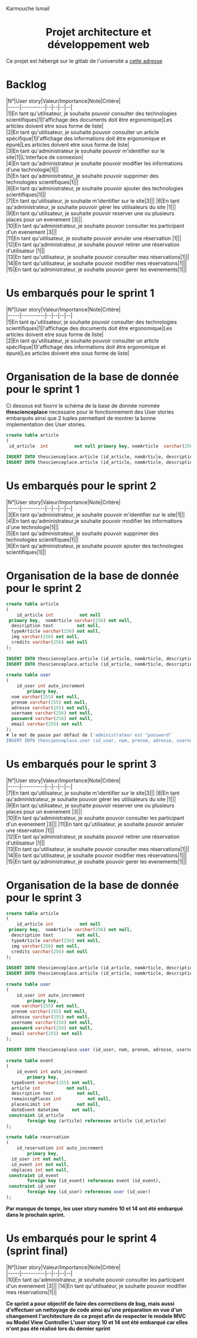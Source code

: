 Karmouche Ismail
# <center> Projet architecture et développement web </center>

Ce projet est hébergé sur le gitlab de l'université a <a href="https://gitlab.univ-lr.fr/ikarmouc/projet_archi_web">cette adresse</a>


# Backlog<a name = "backlog"></a>
|N°|User story|Valeur/Importance|Note|Critère|  
|-----|----------|--|--|--|--|  
|1|En tant qu'utilisateur, je souhaite pouvoir consulter des technologies scientifiques|1|l'affichage des documents doit être ergonomique|Les articles doivent etre sous forme de liste|  
|2|En tant qu'utilisateur, je souhaite pouvoir consulter un article spécifique|1|l'affichage des informations doit être ergonomique et épuré|Les articles doivent etre sous forme de liste|  
|3|En tant qu'administrateur je souhaite pouvoir m'identifier sur le site|1||L'interface de connexion|  
|4|En tant qu'administrateur je souhaite pouvoir modifier les informations d'une technologie|1|||  
|5|En tant qu'administrateur, je souhaite pouvoir supprimer des technologies scientifiques|1|||  
|6|En tant qu'administrateur, je souhaite pouvoir ajouter des technologies scientifiques|1|||  
|7|En tant qu'utilisateur, je souhaite m'identifier sur le site|3|||
|8|En tant qu'administrateur, je souhaite pouvoir gérer les utilisateurs du site |1|||  
|9|En tant qu'utilisateur, je souhaite pouvoir reserver une ou plusieurs places pour un evenement |3|||  
|10|En tant qu'administrateur, je souhaite pouvoir consulter les participant d'un evenement |3|||  
|11|En tant qu'utilisateur, je souhaite pouvoir annuler une réservation |1|||  
|12|En tant qu'administrateur, je souhaite pouvoir retirer une réservation d'utilisateur |1|||  
|13|En tant qu'utilisateur, je souhaite pouvoir consulter mes réservations|1|||
|14|En tant qu'utilisateur,  je souhaite pouvoir modifier mes réservations|1|||
|15|En tant qu'administrateur,  je souhaite pouvoir gerer les evenements|1|||





# Us embarqués pour le sprint 1<a name ="Sprint1"></a>

|N°|User story|Valeur/Importance|Note|Critère|  
|-----|----------|--|--|--|--|  
|1|En tant qu'utilisateur, je souhaite pouvoir consulter des technologies scientifiques|1|l'affichage des documents doit être ergonomique|Les articles doivent etre sous forme de liste|  
|2|En tant qu'utilisateur, je souhaite pouvoir consulter un article spécifique|1|l'affichage des informations doit être ergonomique et épuré|Les articles doivent etre sous forme de liste|

# Organisation de la base de donnée pour le sprint 1


Ci dessous est fourni le schéma de la base de donnée nommée <strong> thescienceplace </strong>necessaire pour le fonctionnement des User stories embarqués ainsi que 2 tuples permettant de montrer la bonne implementation des User stories.

```sql  
create table article  
(  
 id_article  int          not null primary key, nomArticle  varchar(256) not null, description text         not null, typeArticle varchar(256) not null, img         varchar(256) not null, credits     varchar(256) not null);  
  
INSERT INTO thescienceplace.article (id_article, nomArticle, description, typeArticle, img, credits) VALUES (1, 'Les ordinateurs quantiques', 'Lorem Ipsum is simply dummy text of the printing and typesetting industry. Lorem Ipsum has been the industry''s standard dummy text ever since the 1500s, when an unknown printer took a galley of type and scrambled it to make a type specimen book. It has survived not only five centuries, but also the leap into electronic typesetting, remaining essentially unchanged. It was popularised in the 1960s with the release of Letraset sheets containing Lorem Ipsum passages, and more recently with desktop publishing software like Aldus PageMaker including versions of Lorem Ipsum.', 'Informatique', 'ordinateur_quantique', 'https://www.futura-sciences.com/sciences/definitions/physique-ordinateur-quantique-4348/');  
INSERT INTO thescienceplace.article (id_article, nomArticle, description, typeArticle, img, credits) VALUES (2, 'Reacteur a fusion ITER', 'Lorem Ipsum is simply dummy text of the printing and typesetting industry. Lorem Ipsum has been the industry''s standard dummy text ever since the 1500s, when an unknown printer took a galley of type and scrambled it to make a type specimen book. It has survived not only five centuries, but also the leap into electronic typesetting, remaining essentially unchanged. It was popularised in the 1960s with the release of Letraset sheets containing Lorem Ipsum passages, and more recently with desktop publishing software like Aldus PageMaker including versions of Lorem Ipsum.', 'projet_scientifique', 'reacteur_fusion_nucleaire', 'https://www.iter.org/fr/proj/inafewlines');  
```  
# Us embarqués pour le sprint 2<a name = "Sprint2"></a>

|N°|User story|Valeur/Importance|Note|Critère|  
|-----|----------|--|--|--|--|  
|3|En tant qu'administrateur, je souhaite pouvoir m'identifier sur le site|1|||  
|4|En tant qu'administrateur,je souhaite pouvoir modifier les informations d'une technologie|1|||  
|5|En tant qu'administrateur, je souhaite pouvoir supprimer des technologies scientifiques|1|||  
|6|En tant qu'administrateur, je souhaite pouvoir ajouter des technologies scientifiques|1|||

# Organisation de la base de donnée pour le sprint 2
```sql
create table article  
(  
    id_article int          not null  
 primary key,  nomArticle varchar(256) not null,  
  description text         not null,  
  typeArticle varchar(256) not null,  
  img varchar(256) not null,  
  credits varchar(256) not null  
);  
  
INSERT INTO thescienceplace.article (id_article, nomArticle, description, typeArticle, img, credits) VALUES (1, 'Les ordinateurs quantiques', 'Lorem Ipsum is simply dummy text of the printing and typesetting industry. Lorem Ipsum has been the industry''s standard dummy text ever since the 1500s, when an unknown printer took a galley of type and scrambled it to make a type specimen book. It has survived not only five centuries, but also the leap into electronic typesetting, remaining essentially unchanged. It was popularised in the 1960s with the release of Letraset sheets containing Lorem Ipsum passages, and more recently with desktop publishing software like Aldus PageMaker including versions of Lorem Ipsum.', 'Informatique', 'ordinateur_quantique.jpg', 'https://www.futura-sciences.com/sciences/definitions/physique-ordinateur-quantique-4348/');  
INSERT INTO thescienceplace.article (id_article, nomArticle, description, typeArticle, img, credits) VALUES (2, 'Reacteur a fusion ITER', 'Lorem Ipsum is simply dummy text of the printing and typesetting industry. Lorem Ipsum has been the industry''s standard dummy text ever since the 1500s, when an unknown printer took a galley of type and scrambled it to make a type specimen book. It has survived not only five centuries, but also the leap into electronic typesetting, remaining essentially unchanged. It was popularised in the 1960s with the release of Letraset sheets containing Lorem Ipsum passages, and more recently with desktop publishing software like Aldus PageMaker including versions of Lorem Ipsum.', 'projet_scientifique', 'reacteur_fusion_nucleaire.jpg', 'https://www.iter.org/fr/proj/inafewlines');  
  
create table user  
(  
    id_user int auto_increment  
        primary key,  
  nom varchar(255) not null,  
  prenom varchar(255) not null,  
  adresse varchar(255) not null,  
  username varchar(256) not null,  
  password varchar(256) not null,  
  email varchar(255) not null  
);  
# le mot de passe par défaut de l'administrateur est "password"
INSERT INTO thescienceplace.user (id_user, nom, prenom, adresse, username, password, email) VALUES (1, 'Admin', 'The science Place', 'NULL', 'Admin', '$2y$10$FnYItZ3SgntoweH3sAQv6.flgbhMB7/SixYnfXmX72Mu.szsHbRSu', 'admin-thescienceplace@test.com');
```
# Us embarqués pour le sprint 3

|N°|User story|Valeur/Importance|Note|Critère|  
|-----|----------|--|--|--|--|  
|7|En tant qu'utilisateur, je souhaite m'identifier sur le site|3|||
|8|En tant qu'administrateur, je souhaite pouvoir gérer les utilisateurs du site |1|||  
|9|En tant qu'utilisateur, je souhaite pouvoir reserver une ou plusieurs places pour un evenement |3|||  
|10|En tant qu'administrateur, je souhaite pouvoir consulter les participant d'un evenement |3|||
|11|En tant qu'utilisateur, je souhaite pouvoir annuler une réservation |1|||  
|12|En tant qu'administrateur, je souhaite pouvoir retirer une réservation d'utilisateur |1|||  
|13|En tant qu'utilisateur, je souhaite pouvoir consulter mes réservations|1|||
|14|En tant qu'utilisateur,  je souhaite pouvoir modifier mes réservations|1|||
|15|En tant qu'administrateur,  je souhaite pouvoir gerer les evenements|1|||


# Organisation de la base de donnée pour le sprint 3

```sql
create table article  
(  
    id_article int          not null  
 primary key,  nomArticle varchar(256) not null,  
  description text         not null,  
  typeArticle varchar(256) not null,  
  img varchar(256) not null,  
  credits varchar(256) not null  
);  
  
INSERT INTO thescienceplace.article (id_article, nomArticle, description, typeArticle, img, credits) VALUES (1, 'Les ordinateurs quantiques', 'Lorem Ipsum is simply dummy text of the printing and typesetting industry. Lorem Ipsum has been the industry''s standard dummy text ever since the 1500s, when an unknown printer took a galley of type and scrambled it to make a type specimen book. It has survived not only five centuries, but also the leap into electronic typesetting, remaining essentially unchanged. It was popularised in the 1960s with the release of Letraset sheets containing Lorem Ipsum passages, and more recently with desktop publishing software like Aldus PageMaker including versions of Lorem Ipsum.', 'Informatique', 'ordinateur_quantique.jpg', 'https://www.futura-sciences.com/sciences/definitions/physique-ordinateur-quantique-4348/');  
INSERT INTO thescienceplace.article (id_article, nomArticle, description, typeArticle, img, credits) VALUES (2, 'Reacteur a fusion ITER', 'Lorem Ipsum is simply dummy text of the printing and typesetting industry. Lorem Ipsum has been the industry''s standard dummy text ever since the 1500s, when an unknown printer took a galley of type and scrambled it to make a type specimen book. It has survived not only five centuries, but also the leap into electronic typesetting, remaining essentially unchanged. It was popularised in the 1960s with the release of Letraset sheets containing Lorem Ipsum passages, and more recently with desktop publishing software like Aldus PageMaker including versions of Lorem Ipsum.', 'projet_scientifique', 'reacteur_fusion_nucleaire.jpg', 'https://www.iter.org/fr/proj/inafewlines');  
  
create table user  
(  
    id_user int auto_increment  
        primary key,  
  nom varchar(255) not null,  
  prenom varchar(255) not null,  
  adresse varchar(255) not null,  
  username varchar(256) not null,  
  password varchar(256) not null,  
  email varchar(255) not null  
);  
  
INSERT INTO thescienceplace.user (id_user, nom, prenom, adresse, username, password, email) VALUES (1, 'Admin', 'The science Place', 'NULL', 'Admin', '$2y$10$FnYItZ3SgntoweH3sAQv6.flgbhMB7/SixYnfXmX72Mu.szsHbRSu', 'admin-thescienceplace@test.com');  
  
create table event  
(  
    id_event int auto_increment  
        primary key,  
  typeEvent varchar(255) not null,  
  article int          not null,  
  description text         not null,  
  remainingPlaces int          not null,  
  placesLimit int          not null,  
  dateEvent datetime     not null,  
 constraint id_article  
        foreign key (article) references article (id_article)  
);  
  
create table reservation  
(  
    id_reservation int auto_increment  
        primary key,  
  id_user int not null,  
  id_event int not null,  
  nbplaces int not null,  
 constraint id_event  
        foreign key (id_event) references event (id_event),  
 constraint id_user  
        foreign key (id_user) references user (id_user)  
);
``` 
<strong>Par manque de temps, les user story numéro 10 et 14 ont été embarqué dans le prochain sprint.
</strong>


# Us embarqués pour le sprint 4 (sprint final)

|N°|User story|Valeur/Importance|Note|Critère|  
|-----|----------|--|--|--|--|  
|10|En tant qu'administrateur, je souhaite pouvoir consulter les participant d'un evenement |3|||
|14|En tant qu'utilisateur,  je souhaite pouvoir modifier mes réservations|1|||


<strong>Ce sprint a pour objectif de faire des corrections de bug, mais aussi d'effectuer un nettoyage de code ainsi qu'une préparation en vue d'un changement  l'architecture de ce projet afin de respecter le modele MVC ou Model View Controller
L'user story 10 et 14 ont été embarqué  car elles n'ont pas été réalisé lors du dernier sprint</strong>